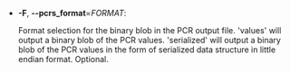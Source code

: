   * **-F**, **\--pcrs_format**=_FORMAT_:

    Format selection for the binary blob in the PCR output file. 'values' will output a binary blob of the PCR values. 'serialized' will output a binary blob of the PCR values in the form of serialized data structure in little endian format. Optional.
